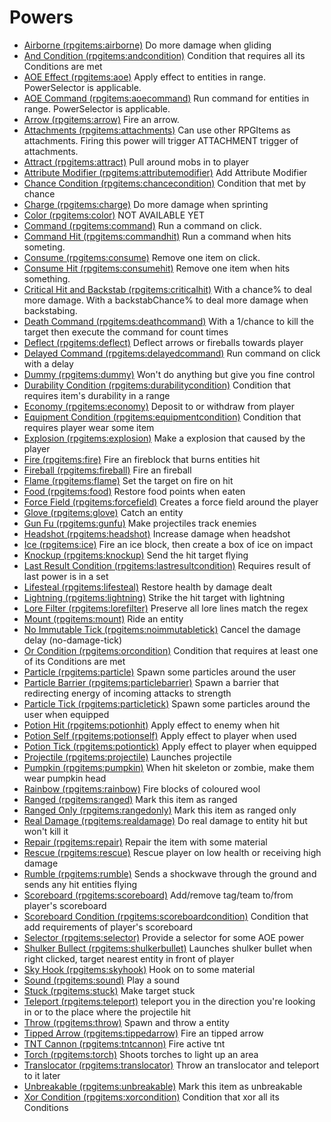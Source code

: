 # Powers

* [Airborne (rpgitems:airborne)](./airborne-en_US.md)
  Do more damage when gliding
* [And Condition (rpgitems:andcondition)](./andcondition-en_US.md)
  Condition that requires all its Conditions are met
* [AOE Effect (rpgitems:aoe)](./aoe-en_US.md)
  Apply effect to entities in range. PowerSelector is applicable.
* [AOE Command (rpgitems:aoecommand)](./aoecommand-en_US.md)
  Run command for entities in range. PowerSelector is applicable.
* [Arrow (rpgitems:arrow)](./arrow-en_US.md)
  Fire an arrow.
* [Attachments (rpgitems:attachments)](./attachments-en_US.md)
  Can use other RPGItems as attachments. Firing this power will trigger ATTACHMENT trigger of attachments.
* [Attract (rpgitems:attract)](./attract-en_US.md)
  Pull around mobs in to player
* [Attribute Modifier (rpgitems:attributemodifier)](./attributemodifier-en_US.md)
  Add Attribute Modifier
* [Chance Condition (rpgitems:chancecondition)](./chancecondition-en_US.md)
  Condition that met by chance
* [Charge (rpgitems:charge)](./charge-en_US.md)
  Do more damage when sprinting
* [Color (rpgitems:color)](./color-en_US.md)
  NOT AVAILABLE YET
* [Command (rpgitems:command)](./command-en_US.md)
  Run a command on click.
* [Command Hit (rpgitems:commandhit)](./commandhit-en_US.md)
  Run a command when hits someting.
* [Consume (rpgitems:consume)](./consume-en_US.md)
  Remove one item on click.
* [Consume Hit (rpgitems:consumehit)](./consumehit-en_US.md)
  Remove one item when hits something.
* [Critical Hit and Backstab (rpgitems:criticalhit)](./criticalhit-en_US.md)
  With a chance% to deal more damage. With a backstabChance% to deal more damage when backstabing.
* [Death Command (rpgitems:deathcommand)](./deathcommand-en_US.md)
  With a 1/chance to kill the target then execute the command for count times
* [Deflect (rpgitems:deflect)](./deflect-en_US.md)
  Deflect arrows or fireballs towards player
* [Delayed Command (rpgitems:delayedcommand)](./delayedcommand-en_US.md)
  Run command on click with a delay
* [Dummy (rpgitems:dummy)](./dummy-en_US.md)
  Won't do anything but give you fine control
* [Durability Condition (rpgitems:durabilitycondition)](./durabilitycondition-en_US.md)
  Condition that requires item's durability in a range
* [Economy (rpgitems:economy)](./economy-en_US.md)
  Deposit to or withdraw from player
* [Equipment Condition (rpgitems:equipmentcondition)](./equipmentcondition-en_US.md)
  Condition that requires player wear some item
* [Explosion (rpgitems:explosion)](./explosion-en_US.md)
  Make a explosion that caused by the player
* [Fire (rpgitems:fire)](./fire-en_US.md)
  Fire an fireblock that burns entities hit
* [Fireball (rpgitems:fireball)](./fireball-en_US.md)
  Fire an fireball
* [Flame (rpgitems:flame)](./flame-en_US.md)
  Set the target on fire on hit
* [Food (rpgitems:food)](./food-en_US.md)
  Restore food points when eaten
* [Force Field (rpgitems:forcefield)](./forcefield-en_US.md)
  Creates a force field around the player
* [Glove (rpgitems:glove)](./glove-en_US.md)
  Catch an entity
* [Gun Fu (rpgitems:gunfu)](./gunfu-en_US.md)
  Make projectiles track enemies
* [Headshot (rpgitems:headshot)](./headshot-en_US.md)
  Increase damage when headshot
* [Ice (rpgitems:ice)](./ice-en_US.md)
  Fire an ice block, then create a box of ice on impact
* [Knockup (rpgitems:knockup)](./knockup-en_US.md)
  Send the hit target flying
* [Last Result Condition (rpgitems:lastresultcondition)](./lastresultcondition-en_US.md)
  Requires result of last power is in a set
* [Lifesteal (rpgitems:lifesteal)](./lifesteal-en_US.md)
  Restore health by damage dealt
* [Lightning (rpgitems:lightning)](./lightning-en_US.md)
  Strike the hit target with lightning
* [Lore Filter (rpgitems:lorefilter)](./lorefilter-en_US.md)
  Preserve all lore lines match the regex
* [Mount (rpgitems:mount)](./mount-en_US.md)
  Ride an entity
* [No Immutable Tick (rpgitems:noimmutabletick)](./noimmutabletick-en_US.md)
  Cancel the damage delay (no-damage-tick)
* [Or Condition (rpgitems:orcondition)](./orcondition-en_US.md)
  Condition that requires at least one of its Conditions are met
* [Particle (rpgitems:particle)](./particle-en_US.md)
  Spawn some particles around the user
* [Particle Barrier (rpgitems:particlebarrier)](./particlebarrier-en_US.md)
  Spawn a barrier that redirecting energy of incoming attacks to strength
* [Particle Tick (rpgitems:particletick)](./particletick-en_US.md)
  Spawn some particles around the user when equipped
* [Potion Hit (rpgitems:potionhit)](./potionhit-en_US.md)
  Apply effect to enemy when hit
* [Potion Self (rpgitems:potionself)](./potionself-en_US.md)
  Apply effect to player when used
* [Potion Tick (rpgitems:potiontick)](./potiontick-en_US.md)
  Apply effect to player when equipped
* [Projectile (rpgitems:projectile)](./projectile-en_US.md)
  Launches projectile
* [Pumpkin (rpgitems:pumpkin)](./pumpkin-en_US.md)
  When hit skeleton or zombie, make them wear pumpkin head
* [Rainbow (rpgitems:rainbow)](./rainbow-en_US.md)
  Fire blocks of coloured wool
* [Ranged (rpgitems:ranged)](./ranged-en_US.md)
  Mark this item as ranged
* [Ranged Only (rpgitems:rangedonly)](./rangedonly-en_US.md)
  Mark this item as ranged only
* [Real Damage (rpgitems:realdamage)](./realdamage-en_US.md)
  Do real damage to entity hit but won't kill it
* [Repair (rpgitems:repair)](./repair-en_US.md)
  Repair the item with some material
* [Rescue (rpgitems:rescue)](./rescue-en_US.md)
  Rescue player on low health or receiving high damage
* [Rumble (rpgitems:rumble)](./rumble-en_US.md)
  Sends a shockwave through the ground and sends any hit entities flying
* [Scoreboard (rpgitems:scoreboard)](./scoreboard-en_US.md)
  Add/remove tag/team to/from player's scoreboard
* [Scoreboard Condition (rpgitems:scoreboardcondition)](./scoreboardcondition-en_US.md)
  Condition that add requirements of player's scoreboard
* [Selector (rpgitems:selector)](./selector-en_US.md)
  Provide a selector for some AOE power
* [Shulker Bullect (rpgitems:shulkerbullet)](./shulkerbullet-en_US.md)
  Launches shulker bullet when right clicked, target nearest entity in front of player
* [Sky Hook (rpgitems:skyhook)](./skyhook-en_US.md)
  Hook on to some material
* [Sound (rpgitems:sound)](./sound-en_US.md)
  Play a sound
* [Stuck (rpgitems:stuck)](./stuck-en_US.md)
  Make target stuck
* [Teleport (rpgitems:teleport)](./teleport-en_US.md)
  teleport you in the direction you're looking in or to the place where the projectile hit
* [Throw (rpgitems:throw)](./throw-en_US.md)
  Spawn and throw a entity
* [Tipped Arrow (rpgitems:tippedarrow)](./tippedarrow-en_US.md)
  Fire an tipped arrow
* [TNT Cannon (rpgitems:tntcannon)](./tntcannon-en_US.md)
  Fire active tnt
* [Torch (rpgitems:torch)](./torch-en_US.md)
  Shoots torches to light up an area
* [Translocator (rpgitems:translocator)](./translocator-en_US.md)
  Throw an translocator and teleport to it later
* [Unbreakable (rpgitems:unbreakable)](./unbreakable-en_US.md)
  Mark this item as unbreakable
* [Xor Condition (rpgitems:xorcondition)](./xorcondition-en_US.md)
  Condition that xor all its Conditions
